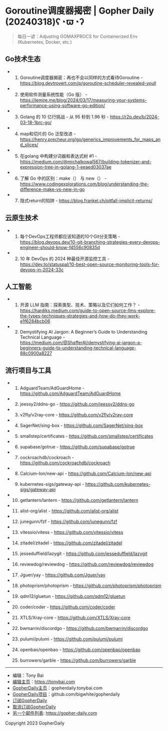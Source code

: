 # Goroutine调度器揭密 | Gopher Daily (20240318)ʕ◔ϖ◔ʔ

>每日一谚：Adjusting GOMAXPROCS for Containerized Env (Kubernetes, Docker, etc.)

## Go技术生态


- 1. Goroutine调度器揭密：再也不会以同样的方式看待Goroutine - https://blog.devtrovert.com/p/goroutine-scheduler-revealed-youll

- 2. 使用软件测量系统性能（Go 版） - https://lemire.me/blog/2024/03/17/measuring-your-systems-performance-using-software-go-edition/

- 3. Golang 的 10 亿行挑战 - 从 95 秒到 1.96 秒 - https://r2p.dev/b/2024-03-18-1brc-go/

- 4. map和切片的 Go 泛型改进 - https://henry.precheur.org/go/generics_improvements_for_maps_and_slices/

- 5. 在golang 中构建分词器和表达式树 #1 - https://medium.com/@michalkowal567/building-tokenizer-and-expression-tree-in-golang-1-eeaed03037ae

- 6. 了解 Go 中的区别：make（） 与 new（） - https://www.codingexplorations.com/blog/understanding-the-difference-make-vs-new-in-go

- 7. 隐式return的陷阱 - https://blog.frankel.ch/pitfall-implicit-returns/


## 云原生技术


- 1. 每个DevOps工程师都应该知道的10个Git分支策略 - https://blog.devops.dev/10-git-branching-strategies-every-devops-engineer-should-know-f4556c90835d

- 2. 10 年 DevOps 的 2024 种最佳开源监控工具 - https://dev.to/statuspal/10-best-open-source-monitoring-tools-for-devops-in-2024-33c


## 人工智能


- 1. 开源 LLM 指南：探索类型、技术、策略以及它们如何工作？ - https://hardiks.medium.com/guide-to-open-source-llms-explore-the-types-techniques-strategies-and-how-do-they-work-e1f6284bcb06

- 2. Demystifying AI Jargon: A Beginner’s Guide to Understanding Technical Language - https://medium.com/@ShafferAI/demystifying-ai-jargon-a-beginners-guide-to-understanding-technical-language-88c0900a8227


## 流行项目与工具


- 1. AdguardTeam/AdGuardHome - https://github.com/AdguardTeam/AdGuardHome

- 2. jeessy2/ddns-go - https://github.com/jeessy2/ddns-go

- 3. v2fly/v2ray-core - https://github.com/v2fly/v2ray-core

- 4. SagerNet/sing-box - https://github.com/SagerNet/sing-box

- 5. smallstep/certificates - https://github.com/smallstep/certificates

- 6. supabase/gotrue - https://github.com/supabase/gotrue

- 7. cockroachdb/cockroach - https://github.com/cockroachdb/cockroach

- 8. Calcium-Ion/new-api - https://github.com/Calcium-Ion/new-api

- 9. kubernetes-sigs/gateway-api - https://github.com/kubernetes-sigs/gateway-api

- 10. getlantern/lantern - https://github.com/getlantern/lantern

- 11. alist-org/alist - https://github.com/alist-org/alist

- 12. junegunn/fzf - https://github.com/junegunn/fzf

- 13. vitessio/vitess - https://github.com/vitessio/vitess

- 14. zitadel/zitadel - https://github.com/zitadel/zitadel

- 15. jesseduffield/lazygit - https://github.com/jesseduffield/lazygit

- 16. reviewdog/reviewdog - https://github.com/reviewdog/reviewdog

- 17. Jguer/yay - https://github.com/Jguer/yay

- 18. photoprism/photoprism - https://github.com/photoprism/photoprism

- 19. qdm12/gluetun - https://github.com/qdm12/gluetun

- 20. coder/coder - https://github.com/coder/coder

- 21. XTLS/Xray-core - https://github.com/XTLS/Xray-core

- 22. bwmarrin/discordgo - https://github.com/bwmarrin/discordgo

- 23. pulumi/pulumi - https://github.com/pulumi/pulumi

- 24. openbao/openbao - https://github.com/openbao/openbao

- 25. burrowers/garble - https://github.com/burrowers/garble


----

- 编辑：Tony Bai
- [编辑主页](https://tonybai.com)：https://tonybai.com
- [GopherDaily主页](https://gopherdaily.tonybai.com)：gopherdaily.tonybai.com
- [GopherDaily项目](https://github.com/bigwhite/gopherdaily)：github.com/bigwhite/gopherdaily
- [订阅GopherDaily](https://gopherdaily.tonybai.com/subscribe)
- [取消订阅GopherDaily](https://gopherdaily.tonybai.com/unsubscribe)
- [另一个邮件列表](https://gopher-daily.com): https://gopher-daily.com

Copyright 2023 GopherDaily
